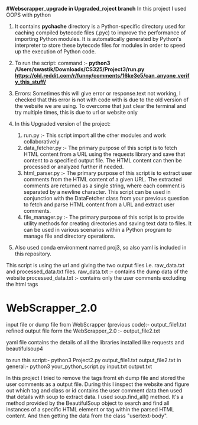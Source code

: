 **#Webscrapper_upgrade in Upgraded_roject branch**
In this project I used OOPS with python
1. It contains __pychache__ directory is a Python-specific directory used for caching compiled bytecode files (.pyc) to improve the performance of importing Python modules. It is automatically generated by Python's interpreter to store these bytecode files for modules in order to speed up the execution of Python code.
2. To run the script:
command :- **python3 /Users/swastik/Downloads/CS325/Project3/run.py https://old.reddit.com/r/funny/comments/16ke3e5/can_anyone_verify_this_stuff/**
3. Errors: Sometimes this will give error or response.text not working, I checked that this error is not with code with is due to the old version of the website we are using. To overcome that just clear the terminal and try multiple times, this is due to url or website only
4. In this Upgraded version of the project:
    1. run.py :- This script import all the other modules and work collaboratively
    2. data_fetcher.py :- The primary purpose of this script is to fetch HTML content from a URL using the requests library and save that content to a specified output file. The         HTML content can then be processed or analyzed further if needed.
    3. html_parser.py :- The primary purpose of this script is to extract user comments from the HTML content of a given URL. The extracted comments are returned as a single             string, where each comment is separated by a newline character. This script can be used in conjunction with the DataFetcher class from your previous question to fetch and          parse HTML content from a URL and extract user comments.
    4. file_manager.py :- The primary purpose of this script is to provide utility methods for creating directories and saving text data to files. It can be used in various              scenarios within a Python program to manage file and directory operations.
  
5. Also used conda environment named proj3, so also yaml is included in this repository.

This script is using the url and giving the two output files i.e. raw_data.txt and processed_data.txt files.
raw_data.txt :- contains the dump data of the website
processed_data.txt :- contains only the user comments excluding the html tags






# WebScrapper_2.0

input file or dump file from WebScrapper (previous code):- output_file1.txt
refined output file form the WebScrapper_2.0 :- output_file2.txt

yaml file contains the details of all the libraries installed like requests and beautifulsoup4

to run this script:- python3 Project2.py output_file1.txt output_file2.txt
in general:- python3 your_python_script.py input.txt output.txt

In this project I tried to remove the tags fromt eh dump file and stored the user comments as a output file. During this I inspect the website and figure out which tag and class or id contains the user comment data then used that details with soup to extract data. 
I used soup.find_all() method. It's a method provided by the BeautifulSoup object to search and find all instances of a specific HTML element or tag within the parsed HTML content.
And then getting the data from the class "usertext-body".
